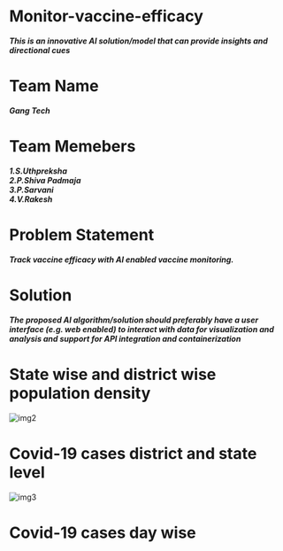 # Monitor-vaccine-efficacy

***This is an innovative AI solution/model that can
provide insights and directional cues***

# Team Name

***Gang Tech***

# Team Memebers

  ***1.S.Uthpreksha***<br>
  ***2.P.Shiva Padmaja***<br>
  ***3.P.Sarvani***<br>
  ***4.V.Rakesh***<br>

# Problem Statement

***Track vaccine efficacy with AI enabled vaccine monitoring.***

# Solution

***The proposed AI algorithm/solution
should preferably have a user interface (e.g. web
enabled) to interact with data for visualization and
analysis and support for API integration and
containerization***

# State wise and district wise population density

![img2](https://user-images.githubusercontent.com/72642273/103418306-11d06a80-4bb4-11eb-8991-13b94c5df4a6.PNG)

# Covid-19 cases district and state level

![img3](https://user-images.githubusercontent.com/72642273/103418440-a2a74600-4bb4-11eb-99e0-6e73480c128e.PNG)

# Covid-19 cases day wise


